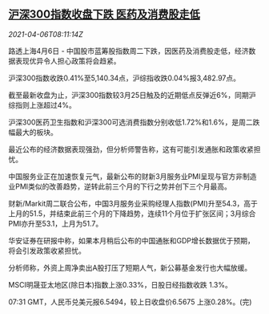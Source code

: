 <!--1617697862000-->
[沪深300指数收盘下跌 医药及消费股走低](https://cn.reuters.com/article/china-stock-close-0406-tues-idCNKBS2BT0TB)
------

<div><i>2021-04-06T08:11:14Z</i></div><p>路透上海4月6日 - 中国股市蓝筹股指数周二下跌，因医药及消费股走低，经济数据表现优异令人担心政策将会趋紧。</p><p>沪深300指数收跌0.41%至5,140.34点，沪综指收跌0.04%报3,482.97点。</p><p>截至最新收盘为止，沪深300指数较3月25日触及的近期低点反弹近6%，同期沪综指则上涨超过4%。</p><p>沪深300医药卫生指数和沪深300可选消费指数分别收低1.72%和1.6%，是周二跌幅最大的板块。</p><p>最近公布的经济数据表现强劲，但分析师警告称，这有可能引发通胀和政策收紧担忧。</p><p>中国服务业正在加速恢复元气，最新公布的财新3月服务业PMI呈现与官方非制造业PMI类似的改善趋势，逆转此前三个月的下行之势并创下三个月最高。</p><p>财新/Markit周二联合公布，中国3月服务业采购经理人指数(PMI)升至54.3，高于上月的51.5，并结束此前三个月的下降趋势，连续11个月位于扩张区间；3月综合PMI亦升至53.1，上月为51.7。</p><p>华安证券在研报中称，如果本月稍后公布的中国通胀和GDP增长数据优于预期，将会引发政策收紧担忧。</p><p>分析师称，外资上周净卖出A股打压了短期人气，新公募基金发行也大幅放缓。</p><p>MSCI明晟亚太地区(除日本)指数上涨0.33%，日股日经指数收跌 1.3%。</p><p>07:31 GMT，人民币兑美元报6.5494，较上日收盘价6.5675 上涨0.28%。(完)</p>
